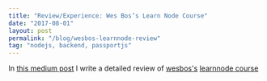 ```yaml
---
title: "Review/Experience: Wes Bos’s Learn Node Course"
date: "2017-08-01"
layout: post
permalink: "/blog/wesbos-learnnode-review"
tag: "nodejs, backend, passportjs"
---
```


In [this medium post](https://medium.com/@arihantverma/review-experience-wes-boss-learn-node-course-1b635b4dbbad) I write a detailed review of [wesbos's](https://wesbos.com/) [learnnode course](https://learnnode.com)

